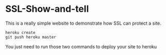 # SSL-Show-and-tell

This is a really simple website to demonstrate how SSL can protect a site. 

```
heroku create
git push heroku master
```

You just need to run those two commands to deploy your site to heroku

